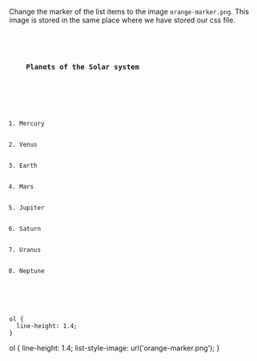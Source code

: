 Change the marker of the list items
to the image `orange-marker.png`. This
image is stored in the same place
where we have stored our css file.

<codeblock language="css" type="exercise" testMode="fixedInput">
<code>
<panel language="html">
<h3>
    Planets of the Solar system
  </h3>
  <ol>
    <li>Mercury</li>
    <li>Venus</li>
    <li>Earth</li>
    <li>Mars</li>
    <li>Jupiter</li>
    <li>Saturn</li>
    <li>Uranus</li>
    <li>Neptune</li>
  </ol>
</panel>
<panel language="css">
ol {
  line-height: 1.4;
}
</panel>
</code>

<solution>
ol {
  line-height: 1.4;
  list-style-image: url('orange-marker.png');
}
</solution>
</codeblock>